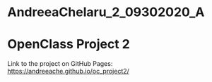 # AndreeaChelaru_2_09302020_A
OpenClass Project 2
===

Link to the project on GitHub Pages: https://andreeache.github.io/oc_project2/
